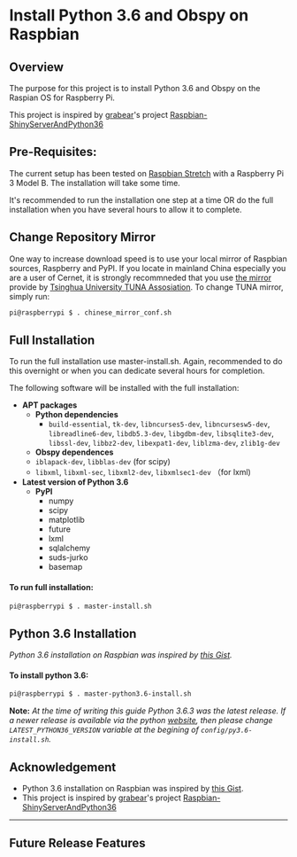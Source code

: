# Install Python 3.6 and Obspy on Raspbian

## Overview
The purpose for this project is to install Python 3.6 and Obspy on the Raspian OS for Raspberry Pi.  

This project is inspired by [grabear](https://github.com/grabear)'s project [Raspbian-ShinyServerAndPython36](https://github.com/grabear/Raspbian-ShinyServerAndPython36)

## Pre-Requisites:
The current setup has been tested on [Raspbian Stretch](https://www.raspberrypi.org/downloads/raspbian/) with a Raspberry Pi 3 Model B.  The installation will take some time.

It's recommended to run the installation one step at a time OR do the full installation when you have several hours to allow it to complete.

## Change Repository Mirror

One way to increase download speed is to use your local mirror of Raspbian sources, Raspberry and PyPI. If you locate in mainland China especially you are a user of Cernet, it is strongly recommneded that you use [the mirror](https://mirrors.tuna.tsinghua.edu.cn/) provide by [Tsinghua University TUNA Assosiation](https://tuna.moe/). To change TUNA mirror, simply run:

```bash
pi@raspberrypi $ . chinese_mirror_conf.sh
```

## Full Installation
To run the full installation use master-install.sh.  Again, recommended to do this overnight or when you can dedicate several hours for completion.

The following software will be installed with the full installation:
* **APT packages**
  * **Python dependencies**
    * `build-essential`, `tk-dev`, `libncurses5-dev`, `libncursesw5-dev`, `libreadline6-dev`, `libdb5.3-dev`, `libgdbm-dev`, `libsqlite3-dev`, `libssl-dev`, `libbz2-dev`, `libexpat1-dev`, `liblzma-dev`, `zlib1g-dev`
  * **Obspy dependences**
  * `iblapack-dev`, `libblas-dev` (for scipy)
  * `libxml`, `libxml-sec`, `libxml2-dev`, `libxmlsec1-dev` （for lxml)
* **Latest version of Python 3.6**
  * **PyPI**
    * numpy
    * scipy
    * matplotlib
    * future
    * lxml
    * sqlalchemy
    * suds-jurko
    * basemap



#### To run full installation:
```bash
pi@raspberrypi $ . master-install.sh
```
## Python 3.6 Installation

_Python 3.6 installation on Raspbian was inspired by
[this Gist](https://gist.github.com/dschep/24aa61672a2092246eaca2824400d37f)._

#### To install python 3.6:
```bash
pi@raspberrypi $ . master-python3.6-install.sh
```


**Note:** _At the time of writing this guide Python 3.6.3 was the latest release.  If a newer release is
available via the python [website](https://www.python.org/downloads/source/), then please change 
`LATEST_PYTHON36_VERSION` variable at the begining of `config/py3.6-install.sh`._


## Acknowledgement 
* Python 3.6 installation on Raspbian was inspired by
[this Gist](https://gist.github.com/dschep/24aa61672a2092246eaca2824400d37f).
* This project is inspired by [grabear](https://github.com/grabear)'s project 
[Raspbian-ShinyServerAndPython36](https://github.com/grabear/Raspbian-ShinyServerAndPython36)
___

## Future Release Features
